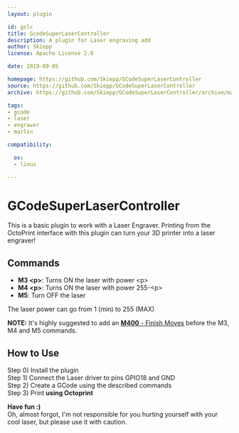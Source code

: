 ```yaml
---
layout: plugin

id: gslc
title: GcodeSuperLaserController
description: A plugin for Laser engraving add
author: Skiepp
license: Apache License 2.0

date: 2019-09-05

homepage: https://github.com/Skiepp/GCodeSuperLaserController
source: https://github.com/Skiepp/GCodeSuperLaserController
archive: https://github.com/Skiepp/GCodeSuperLaserController/archive/master.zip

tags:
- gcode
- laser
- engraver
- marlin

compatibility:

  os:
  - linux

---
```


GCodeSuperLaserController
=========================
This is a basic plugin to work with a Laser Engraver.
Printing from the OctoPrint interface with this plugin can turn your 3D printer into a laser engraver!

Commands
--------
- **M3 \<p\>**:  Turns ON the laser with power \<p\>
- **M4 \<p\>**:  Turns ON the laser with power 255-\<p\>
- **M5**:  Turn OFF the laser

The laser power can go from 1 (min) to 255 (MAX)

**NOTE:** It's highly suggested to add an [**M400** - Finish Moves](http://marlinfw.org/docs/gcode/M400.html) before the M3, M4 and M5 commands.

How to Use
----------

Step 0) Install the plugin<br/>
Step 1) Connect the Laser driver to pins GPIO18 and GND<br/>
Step 2) Create a GCode using the described commands<br/>
Step 3) Print **using Octoprint**


**Have fun :)**<br/>
Oh, almost forgot, I'm not responsible for you hurting yourself with your cool laser, but please use it with caution.
